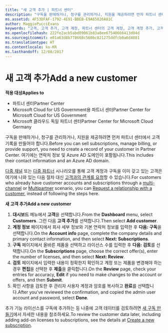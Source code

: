 ```yaml
---
title: "새 고객 추가 | 파트너 센터"
description: "구독을 판매하거나, 청구를 관리하거나, 지원을 제공하려면 먼저 파트너 센터에서 고객 기록을 만들어야 합니다. 여기에는 연락처 정보 및 Azure AD 도메인이 포함됩니다."
ms.assetid: 4F53DFAF-1792-4E91-BBEB-E9A65026A81C
author: MaggiePucciEvans
keywords: "고객, 고객 추가, 고객 계정, 파트너 센터의 고객 계정, 고객 계정 추가, 고객 추가, 고객 계정 만들기"
ms.openlocfilehash: 222fe2acb5abd09061b83a8ee67540666413d04d
ms.sourcegitcommit: e01a63d8b778668c560bc821275ddfcb0a6d4881
ms.translationtype: HT
ms.contentlocale: ko-KR
ms.lasthandoff: 12/08/2017
---
```

# <a name="add-a-new-customer"></a><span data-ttu-id="dcf99-105">새 고객 추가</span><span class="sxs-lookup"><span data-stu-id="dcf99-105">Add a new customer</span></span>

**<span data-ttu-id="dcf99-106">적용 대상</span><span class="sxs-lookup"><span data-stu-id="dcf99-106">Applies to</span></span>**

-  <span data-ttu-id="dcf99-107">파트너 센터</span><span class="sxs-lookup"><span data-stu-id="dcf99-107">Partner Center</span></span>
-  <span data-ttu-id="dcf99-108">Microsoft Cloud for US Government용 파트너 센터</span><span class="sxs-lookup"><span data-stu-id="dcf99-108">Partner Center for Microsoft Cloud for US Government</span></span>
-  <span data-ttu-id="dcf99-109">Microsoft 클라우드 독일 파트너 센터</span><span class="sxs-lookup"><span data-stu-id="dcf99-109">Partner Center for Microsoft Cloud Germany</span></span>


<span data-ttu-id="dcf99-110">구독을 판매하거나, 청구를 관리하거나, 지원을 제공하려면 먼저 파트너 센터에서 고객 기록을 만들어야 합니다.</span><span class="sxs-lookup"><span data-stu-id="dcf99-110">Before you can sell subscriptions, manage billing, or provide support, you need to create a record of your customer in Partner Center.</span></span> <span data-ttu-id="dcf99-111">여기에는 연락처 정보 및 Azure AD 도메인이 포함됩니다.</span><span class="sxs-lookup"><span data-stu-id="dcf99-111">This includes their contact information and an Azure AD domain.</span></span>

<span data-ttu-id="dcf99-112">[다중 채널](multichannel.md) 또는 [다중 파트너](multipartner.md) 시나리오를 통해 고객 계정과 구독을 이미 갖고 있는 고객은 여기에 나와 있는 다음 절차 대신 [고객과의 관계를 요청](request-a-relationship-with-a-customer.md)할 수 있습니다.</span><span class="sxs-lookup"><span data-stu-id="dcf99-112">For customers who already have customer accounts and subscriptions through a [multi-channel](multichannel.md) or [Multipartner](multipartner.md) scenario, you can [Request a relationship with a customer](request-a-relationship-with-a-customer.md), instead of following the steps here.</span></span>

**<span data-ttu-id="dcf99-113">새 고객 추가</span><span class="sxs-lookup"><span data-stu-id="dcf99-113">Add a new customer</span></span>**

1.  <span data-ttu-id="dcf99-114">**대시보드** 메뉴에서 **고객**을 선택합니다.</span><span class="sxs-lookup"><span data-stu-id="dcf99-114">From the **Dashboard** menu, select **Customers**.</span></span> <span data-ttu-id="dcf99-115">그런 다음 **고객 추가**를 선택합니다.</span><span class="sxs-lookup"><span data-stu-id="dcf99-115">Then select **Add customer**.</span></span>
2.  <span data-ttu-id="dcf99-116">**계정 정보** 페이지에서 회사 세부 정보와 기본 연락처 정보를 입력한 후 **다음: 구독**을 선택합니다.</span><span class="sxs-lookup"><span data-stu-id="dcf99-116">On the **Account info** page, complete the company details and primary contact information, and then select **Next: Subscriptions**.</span></span>
3.  <span data-ttu-id="dcf99-117">**구독** 페이지에서 올바른 제품을 선택하고 라이선스 수를 입력한 후 **다음: 검토**를 선택합니다.</span><span class="sxs-lookup"><span data-stu-id="dcf99-117">On the **Subscriptions** page, choose the correct offer(s), enter the number of licenses, and then select **Next: Review**.</span></span>
4.  <span data-ttu-id="dcf99-118">**검토** 페이지에서 입력한 내용이 정확한지 확인하고 계정 또는 제품을 변경해야 하는 경우 **편집**을 선택한 후 **제출**을 클릭합니다.</span><span class="sxs-lookup"><span data-stu-id="dcf99-118">On the **Review** page, check your entries for accuracy, **Edit** if you need to make changes to the account or offers, and then **Submit**.</span></span>
5.  <span data-ttu-id="dcf99-119">확인 사항을 검토한 후 관리자 사용자 계정과 암호를 복사하고 **완료**를 선택합니다.</span><span class="sxs-lookup"><span data-stu-id="dcf99-119">After you’ve reviewed the confirmation, and copied the admin user account and password, select **Done**.</span></span>

<span data-ttu-id="dcf99-120">추가 기능 라이선스를 구독에 추가하는 등 나중에 고객 데이터를 검토하려면 [새 구독 만들기](create-a-new-subscription.md)에서 자세한 내용을 참조하세요.</span><span class="sxs-lookup"><span data-stu-id="dcf99-120">To review the customer data later, including adding add-on licenses to subscriptions, see the details at [Create a new subscription](create-a-new-subscription.md).</span></span>

 

 



